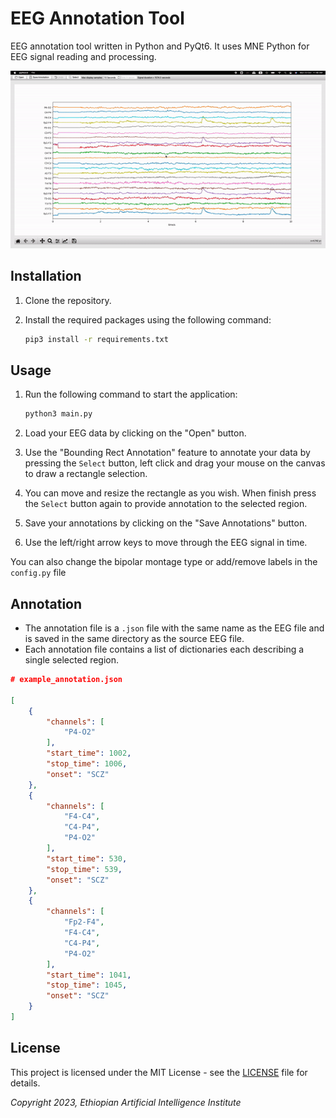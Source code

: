 # EEG Annotation Tool

EEG annotation tool written in Python and PyQt6. It uses MNE Python for EEG signal reading and processing.

![demo](icons/demo.gif)

## Installation

1. Clone the repository.
2. Install the required packages using the following command:

   ``` bash
   pip3 install -r requirements.txt
   ```

## Usage

1. Run the following command to start the application:

   ``` bash
   python3 main.py
   ```

2. Load your EEG data by clicking on the "Open" button.
3. Use the "Bounding Rect Annotation" feature to annotate your data by pressing the `Select` button, left click and drag your mouse on the canvas to draw a rectangle selection.
4. You can move and resize the rectangle as you wish. When finish press the `Select` button again to provide annotation to the selected region.
5. Save your annotations by clicking on the "Save Annotations" button.
6. Use the left/right arrow keys to move through the EEG signal in time.

You can also change the bipolar montage type or add/remove labels in the `config.py` file

## Annotation
- The annotation file is a `.json` file with the same name as the EEG file and is saved in the same directory as the source EEG file.
- Each annotation file contains a list of dictionaries each describing a single selected region.

``` json 
# example_annotation.json

[
    {
        "channels": [
            "P4-O2"
        ],
        "start_time": 1002,
        "stop_time": 1006,
        "onset": "SCZ"
    },
    {
        "channels": [
            "F4-C4",
            "C4-P4",
            "P4-O2"
        ],
        "start_time": 530,
        "stop_time": 539,
        "onset": "SCZ"
    },
    {
        "channels": [
            "Fp2-F4",
            "F4-C4",
            "C4-P4",
            "P4-O2"
        ],
        "start_time": 1041,
        "stop_time": 1045,
        "onset": "SCZ"
    }
]
```

## License

This project is licensed under the MIT License - see the [LICENSE](LICENSE) file for details.

*Copyright 2023, Ethiopian Artificial Intelligence Institute*
